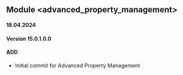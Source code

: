 ## Module <advanced_property_management>

#### 18.04.2024
#### Version 15.0.1.0.0
#### ADD

- Initial commit for Advanced Property Management
